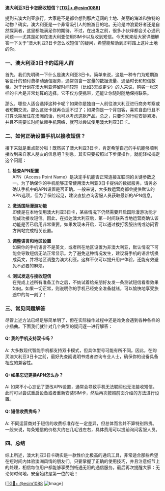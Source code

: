**澳大利亚3日卡怎麽收短信？[[TG💪+ @esim1088](https://t.me/s/esim1088)]**

提到去澳大利亚旅行，大家是不是都会想到那片辽阔的土地、美丽的海滩和独特的动物？确实，澳大利亚是一个非常吸引人的旅游目的地。无论是冲浪爱好者还是自然探索者，这里都能满足你的期待。不过，在出发之前，很多小伙伴都会关心通讯问题——尤其是如何在澳大利亚使用SIM卡以及收到短信。今天就来给大家详细解答一下关于“澳大利亚3日卡怎么收短信”的疑问，希望能帮助到即将踏上这片土地的你。

### 一、澳大利亚3日卡的适用人群

首先，我们先明确一下什么是澳大利亚3日卡。简单来说，这是一种专门为短期游客设计的预付费移动通信服务，通常包含一定量的数据流量、通话时长和短信数量。对于计划在澳大利亚停留时间较短（比如3天或更少）的人来说，购买一张这样的卡片是非常划算的选择。它不仅方便携带，还能让你随时随地保持联系。

那么，哪些人适合选择这种卡呢？如果你是独自一人前往澳大利亚进行商务考察或者短期交流，那么这张卡就再合适不过了；如果你是一个背包客，喜欢自由行且不打算长期居住在澳洲的话，也可以考虑这款产品。总之，只要你的行程安排紧凑，并且不需要长时间依赖手机网络，就可以尝试使用澳大利亚3日卡。

### 二、如何正确设置手机以接收短信？

接下来就是重点部分啦！既然买了澳大利亚3日卡，肯定希望自己的手机能够顺利接收到来自家人朋友的信息吧？别急，其实只要按照以下步骤操作，就能轻松搞定这个问题：

1. **检查APN配置**  
   APN（Access Point Name）是决定手机能否正常连接互联网的关键参数之一。为了确保你的手机能够正常使用澳大利亚3日卡提供的数据服务，请务必确认手机中的APN设置是否正确。一般来说，大多数运营商都会提供默认的APN选项，但为了保险起见，建议直接咨询客服人员获取最新的APN信息。

2. **激活国际漫游功能**  
   即使是在本地使用澳大利亚3日卡，某些情况下仍然需要开启国际漫游功能才能成功接收短信。因此，在抵达澳大利亚后，第一时间联系当地运营商确认该功能是否已启用非常重要。如果发现未开启，可以通过拨打客服热线或访问官方网站完成相关设置。

3. **调整语言和地区设置**  
   如果你的手机语言不是英文，或者所在地区设置为非澳大利亚，默认情况下可能会导致短信无法正常显示。为了避免这种情况发生，建议将手机的语言切换成英文，并将地区调整为澳大利亚。这样不仅可以提升用户体验，还能有效避免不必要的麻烦。

4. **测试发送与接收短信**  
   在完成上述所有准备工作之后，不妨试着给亲朋好友发一条测试短信看看效果如何。如果一切正常，则说明你的手机已经完全准备就绪，可以愉快地享受旅途中的每一刻了！

### 三、常见问题解答

尽管上述方法已经足够简单明了，但在实际操作过程中还是难免会遇到各种各样的小插曲。下面我们就针对几个典型的疑问逐一进行解答：

#### Q: 我的手机支持双卡吗？
A: 大多数现代智能手机都支持双卡模式，但具体型号可能有所不同。因此，在购买澳大利亚3日卡之前，最好先查阅说明书或者咨询专业人士，确保你的设备具备相应的兼容性。

#### Q: 如果忘记更换APN怎么办？
A: 如果不小心忘记了更改APN设置，通常会导致手机无法联网也无法接收短信。此时可以尝试重启设备或者重新安装SIM卡，然后再次按照前面介绍的方法进行设置。

#### Q: 短信收费贵吗？
A: 不同运营商对于短信的收费标准存在一定差异，但总体而言并不算特别昂贵。一般来说，每条短信的价格大约在几毛钱左右，具体费用可以提前询问客服人员。

### 四、总结

综上所述，澳大利亚3日卡确实是一款性价比极高的通讯工具，非常适合那些希望在短时间内体验澳洲风情的朋友们。只要掌握了正确的使用技巧，并且注意细节上的处理，相信每位用户都能够享受到畅通无阻的通信服务。最后再次提醒大家：无论何时何地，安全始终是第一位的哦！

[[TG💪+ @esim1088](https://t.me/s/esim1088) ![Image](https://i.postimg.cc/4NQfJmqS/Snipaste-2025-05-13-00-14-12.png)]